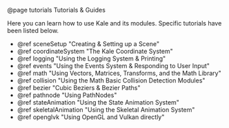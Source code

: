 
@page tutorials Tutorials & Guides

Here you can learn how to use Kale and its modules. Specific tutorials have been listed below.

 * @ref sceneSetup "Creating & Setting up a Scene"
 * @ref coordinateSystem "The Kale Coordinate System"
 * @ref logging "Using the Logging System & Printing"
 * @ref events "Using the Events System & Responding to User Input"
 * @ref math "Using Vectors, Matrices, Transforms, and the Math Library"
 * @ref collision "Using the Math Basic Collision Detection Modules"
 * @ref bezier "Cubic Beziers & Bezier Paths"
 * @ref pathnode "Using PathNodes"
 * @ref stateAnimation "Using the State Animation System"
 * @ref skeletalAnimation "Using the Skeletal Animation System"
 * @ref openglvk "Using OpenGL and Vulkan directly"
